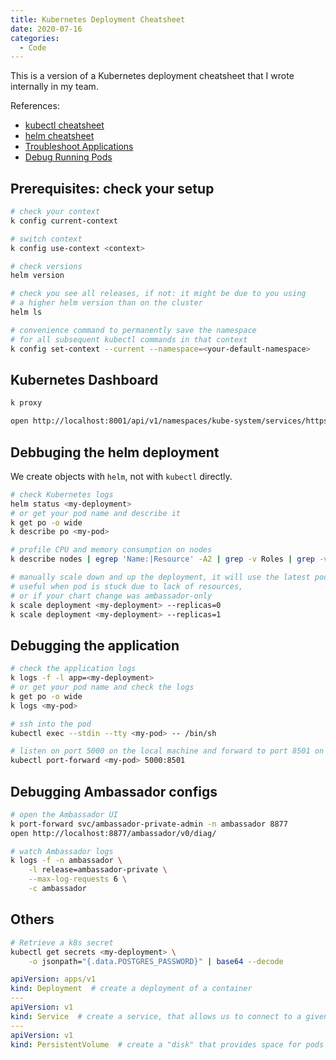```yaml
---
title: Kubernetes Deployment Cheatsheet
date: 2020-07-16
categories:
  - Code
---
```


This is a version of a Kubernetes deployment cheatsheet that I wrote internally in my team.

References:

- [kubectl cheatsheet](https://kubernetes.io/docs/reference/kubectl/cheatsheet/)
- [helm cheatsheet](https://gist.github.com/tuannvm/4e1bcc993f683ee275ed36e67c30ac49)
- [Troubleshoot Applications](https://kubernetes.io/docs/tasks/debug-application-cluster/debug-application)
- [Debug Running Pods](https://kubernetes.io/docs/tasks/debug-application-cluster/debug-running-pod/)

## Prerequisites: check your setup

```sh
# check your context
k config current-context

# switch context
k config use-context <context>

# check versions
helm version

# check you see all releases, if not: it might be due to you using
# a higher helm version than on the cluster
helm ls

# convenience command to permanently save the namespace
# for all subsequent kubectl commands in that context
k config set-context --current --namespace=<your-default-namespace>
```

## Kubernetes Dashboard

```sh
k proxy
```

```sh
open http://localhost:8001/api/v1/namespaces/kube-system/services/https:kubernetes-dashboard:/proxy/
```

## Debbuging the helm deployment

We create objects with `helm`, not with `kubectl` directly.

```sh
# check Kubernetes logs
helm status <my-deployment>
# or get your pod name and describe it
k get po -o wide
k describe po <my-pod>

# profile CPU and memory consumption on nodes
k describe nodes | egrep 'Name:|Resource' -A2 | grep -v Roles | grep -v Labels

# manually scale down and up the deployment, it will use the latest pod
# useful when pod is stuck due to lack of resources,
# or if your chart change was ambassador-only
k scale deployment <my-deployment> --replicas=0
k scale deployment <my-deployment> --replicas=1
```

## Debugging the application

```sh
# check the application logs
k logs -f -l app=<my-deployment>
# or get your pod name and check the logs
k get po -o wide
k logs <my-pod>

# ssh into the pod
kubectl exec --stdin --tty <my-pod> -- /bin/sh

# listen on port 5000 on the local machine and forward to port 8501 on the pod
kubectl port-forward <my-pod> 5000:8501
```

## Debugging Ambassador configs

```sh
# open the Ambassador UI
k port-forward svc/ambassador-private-admin -n ambassador 8877
open http://localhost:8877/ambassador/v0/diag/

# watch Ambassador logs
k logs -f -n ambassador \
    -l release=ambassador-private \
    --max-log-requests 6 \
    -c ambassador
```

## Others

```sh
# Retrieve a k8s secret
kubectl get secrets <my-deployment> \
    -o jsonpath="{.data.POSTGRES_PASSWORD}" | base64 --decode
```

```yml
apiVersion: apps/v1
kind: Deployment  # create a deployment of a container
---
apiVersion: v1
kind: Service  # create a service, that allows us to connect to a given deployment
---
apiVersion: v1
kind: PersistentVolume  # create a "disk" that provides space for pods to store data
```
